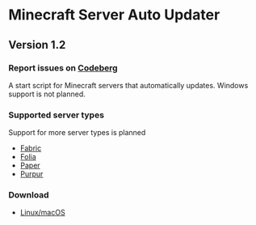 # Minecraft Server Auto Updater
## Version 1.2
### Report issues on [Codeberg](https://codeberg.org/pqtato/minecraft-server-auto-updater/issues)

A start script for Minecraft servers that automatically updates. Windows support is not planned.

### Supported server types

Support for more server types is planned

- [Fabric](https://fabricmc.net)
- [Folia](https://papermc.io/software/folia)
- [Paper](https://papermc.io/software/paper)
- [Purpur](https://purpurmc.org)

### Download

- [Linux/macOS](https://codeberg.org/pqtato/minecraft-server-auto-updater/src/branch/main/start.sh)
